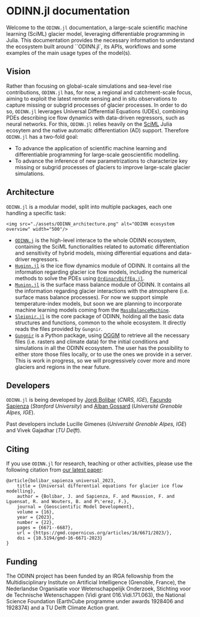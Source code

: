 # ODINN.jl documentation

Welcome to the `ODINN.jl` documentation, a large-scale scientific machine learning (SciML) glacier model, leveraging differentiable programming in Julia. This documentation provides the necessary information to understand the ecosystem built around ``ODINN.jl`, its APIs, workflows and some examples of the main usage types of the model(s).

## Vision

Rather than focusing on global-scale simulations and sea-level rise contributions, `ODINN.jl` has, for now, a regional and catchment-scale focus, aiming to exploit the latest remote sensing and in situ observations to capture missing or subgrid processes of glacier processes. In order to do so, `ODINN.jl` leverages Universal Differential Equations (UDEs), combining PDEs describing ice flow dynamics with data-driven regressors, such as neural networks. For this, `ODINN.jl` relies heavily on the [SciML](https://sciml.ai/) Julia ecosytem and the native automatic differentiation (AD) support. Therefore `ODINN.jl` has a two-fold goal:

- To advance the application of scientific machine learning and differentiable programming for large-scale geoscientific modelling.
- To advance the inference of new parametrizations to characterize key missing or subgrid processes of glaciers to improve large-scale glacier simulations. 

## Architecture

`ODINN.jl` is a modular model, split into multiple packages, each one handling a specific task:

```@raw html 
<img src="./assets/ODINN_architecture.png" alt="ODINN ecosystem overview" width="500"/>
```
- [`ODINN.j`](https://github.com/ODINN-SciML/ODINN.jl) is the high-level interace to the whole ODINN ecosystem, containing the SciML functionalities related to automatic differentiation and sensitivity of hybrid models, mixing differential equations and data-driver regressors. 
- [`Huginn.jl`](https://github.com/ODINN-SciML/Huginn.jl) is the ice flow dynamics module of ODINN. It contains all the information regarding glacier ice flow models, including the numerical methods to solve the PDEs using [`OrdinaryDiffEq.jl`](https://github.com/SciML/OrdinaryDiffEq.jl). 
- [`Muninn.jl`](https://github.com/ODINN-SciML/Muninn.jl) is the surface mass balance module of ODINN. It  contains all the information regarding glacier interactions with the atmosphere (i.e. surface mass balance processes). For now we support simple temperature-index models, but soon we are planning to incorporate machine learning models coming from the [`MassBalanceMachine`](https://github.com/ODINN-SciML/MassBalanceMachine). 
- [`Sleipnir.jl`](https://github.com/ODINN-SciML/Sleipnir.jl) is the core package of ODINN, holding all the basic data structures and functions, common to the whole ecosystem. It directly reads the files provided by `Gungnir`. 
- [`Gungnir`](https://github.com/ODINN-SciML/Gungnir) is a Python package, using [OGGM](https://github.com/OGGM/oggm) to retrieve all the necessary files (i.e. rasters and climate data) for the initial conditions and simulations in all the ODINN ecosystem. The user has the possibility to either store those files locally, or to use the ones we provide in a server. This is work in progress, so we will progressively cover more and more glaciers and regions in the near future. 

## Developers

`ODINN.jl` is being developed by [Jordi Bolibar](https://jordibolibar.org/) (*CNRS, IGE*), [Facundo Sapienza](https://facusapienza.org/) (*Stanford University*) and [Alban Gossard](https://albangossard.github.io/) (*Université Grenoble Alpes, IGE*).

Past developers include Lucille Gimenes (*Université Grenoble Alpes, IGE*) and Vivek Gajadhar (*TU Delft*).

## Citing

If you use `ODINN.jl` for research, teaching or other activities, please use the following citation from [our latest paper](https://gmd.copernicus.org/articles/16/6671/2023/gmd-16-6671-2023.html):
```
@article{bolibar_sapienza_universal_2023,
	title = {Universal differential equations for glacier ice flow modelling},
	author = {Bolibar, J. and Sapienza, F. and Maussion, F. and Lguensat, R. and Wouters, B. and P\'erez, F.},
	journal = {Geoscientific Model Development},
	volume = {16},
	year = {2023},
	number = {22},
	pages = {6671--6687},
	url = {https://gmd.copernicus.org/articles/16/6671/2023/},
	doi = {10.5194/gmd-16-6671-2023}
}
```

## Funding

The ODINN project has been funded by an IRGA fellowship from the Multidisciplinary Institute on Artificial Intelligence (Grenoble, France), the Nederlandse Organisatie voor Wetenschappelijk Onderzoek, Stichting voor de Technische Wetenschappen (Vidi grant 016.Vidi.171.063), the National Science Foundation (EarthCube programme under
awards 1928406 and 1928374) and a TU Delft Climate Action grant. 


